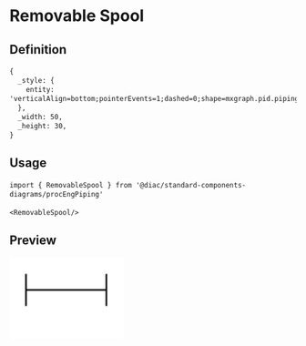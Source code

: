 # Removable Spool

## Definition

```
{
  _style: { 
    entity: 'verticalAlign=bottom;pointerEvents=1;dashed=0;shape=mxgraph.pid.piping.removable_spool;html=1;overflow=fill;',
  },
  _width: 50,
  _height: 30,
}
```

## Usage

```
import { RemovableSpool } from '@diac/standard-components-diagrams/procEngPiping'

<RemovableSpool/>
```

## Preview

<img src="./removable-spool.png" width="200"/>
